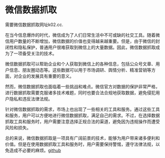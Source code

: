 # 微信数据抓取

需要微信数据抓取网址k02.cc.

在当今信息爆炸的时代，微信成为了人们日常生活中不可或缺的社交工具。随着微信用户数量的不断增加，微信数据的价值也变得越来越重要。但是，由于微信的封闭性和隐私保护，普通用户很难获取到微信上的大量数据。因此，微信数据抓取成为了一项备受关注的技术。

微信数据抓取可以帮助企业和个人获取到微信上的各种信息，包括公众号文章、用户信息、朋友圈动态等。这些数据可以用于市场调研、舆情分析、精准营销等方面，对企业的发展具有重要的意义。

然而，微信数据抓取也面临着一些挑战和难点。微信官方对数据的保护非常严格，进行数据抓取需要克服诸多技术难题，同时也要合法合规地获取数据，避免侵犯用户隐私和违反法律法规。

针对微信数据抓取的需求，市场上也出现了一些相关的工具和服务。通过这些工具和服务，用户可以方便地进行微信数据抓取，满足自己的需求。不过，在选择数据抓取工具和服务时，用户需要注意选择正规合法的渠道，避免因为违规操作而遭受风险和损失。

总的来说，微信数据抓取是一项具有广阔前景的技术，能够为用户带来诸多便利和价值。但是在使用数据抓取工具和服务时，用户需要保持警惕，遵守法律法规，以免造成不必要的麻烦。[github](https://github.com)